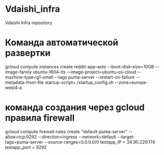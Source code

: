 # Vdaishi_infra
Vdaishi Infra repository
# Команда автоматической развертки
gcloud compute instances create reddit-app-auto --boot-disk-size=10GB --image-family ubuntu-1604-lts --image-project=ubuntu-os-cloud --machine-type=g1-small --tags puma-server --restart-on-failure --metadata-from-file startup-script=./startup_config.sh --zone=europe-west4-a

# команда создания через gcloud правила firewall
gcloud compute firewall-rules create "default-puma-server" --allow=tcp:9292 --direction=ingress --network=default  --target-tags=puma-server --source-ranges=0.0.0.0/0
testapp_IP = 34.90.229.174
testapp_port = 9292